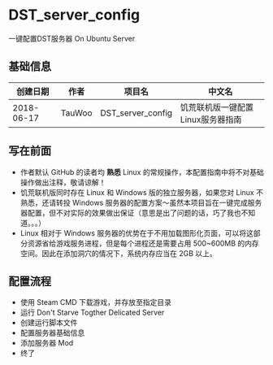 # DST\_server\_config
一键配置DST服务器 On Ubuntu Server

## 基础信息
创建日期 | 作者 | 项目名 | 中文名 
--- | --- | --- | ---
2018-06-17 | TauWoo | DST\_server\_config | 饥荒联机版一键配置Linux服务器指南

## 写在前面
- 作者默认 GitHub 的读者均 **熟悉** Linux 的常规操作，本配置指南中将不对基础操作做出注释，敬请谅解！
- 饥荒联机版同时存在 Linux 和 Windows 版的独立服务器，如果您对 Linux 不熟悉，还请转投 Windows 服务器的配置方案～虽然本项目旨在一键完成服务器配置，但不对实际的效果做出保证（意思是出了问题的话，巧了我也不知道。。。）
- Linux 相对于 Windows 服务器的优势在于不用加载图形化页面，可以将这部分资源省给游戏服务进程，但是每个进程还是需要占用 500~600MB 的内存空间。因此在添加洞穴的情况下，系统内存应当在 2GB 以上。

## 配置流程
- 使用 Steam CMD 下载游戏，并存放至指定目录
- 运行 Don't Starve Togther Delicated Server
- 创建运行脚本文件
- 配置服务器基础信息
- 添加服务器 Mod
- 终了